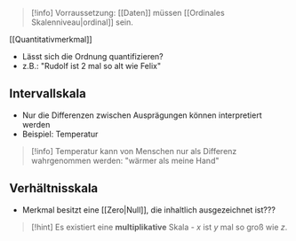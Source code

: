 > [!info] Vorraussetzung: [[Daten]] müssen [[Ordinales Skalenniveau|ordinal]] sein.

[[Quantitativmerkmal]]

- Lässt sich die Ordnung quantifizieren?
- z.B.: "Rudolf ist 2 mal so alt wie Felix"

## Intervallskala
- Nur die Differenzen zwischen Ausprägungen können interpretiert werden
- Beispiel: Temperatur
> [!info] Temperatur kann von Menschen nur als Differenz wahrgenommen werden: "wärmer als meine Hand"

## Verhältnisskala
- Merkmal besitzt eine [[Zero|Null]], die inhaltlich ausgezeichnet ist???

> [!hint] Es existiert eine **multiplikative** Skala - $x$ ist $y$ mal so groß wie $z$.

